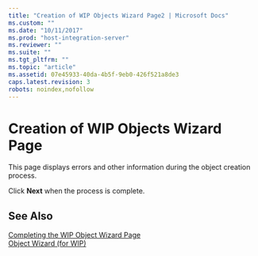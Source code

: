 ```yaml
---
title: "Creation of WIP Objects Wizard Page2 | Microsoft Docs"
ms.custom: ""
ms.date: "10/11/2017"
ms.prod: "host-integration-server"
ms.reviewer: ""
ms.suite: ""
ms.tgt_pltfrm: ""
ms.topic: "article"
ms.assetid: 07e45933-40da-4b5f-9eb0-426f521a8de3
caps.latest.revision: 3
robots: noindex,nofollow
---
```

# Creation of WIP Objects Wizard Page
This page displays errors and other information during the object creation process.  
  
 Click **Next** when the process is complete.  
  
## See Also  
 [Completing the WIP Object Wizard Page](../core/completing-the-wip-object-wizard-page.md)   
 [Object Wizard (for WIP)](../core/object-wizard-for-wip.md)